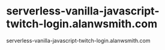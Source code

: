 # serverless-vanilla-javascript-twitch-login.alanwsmith.com
serverless-vanilla-javascript-twitch-login.alanwsmith.com
